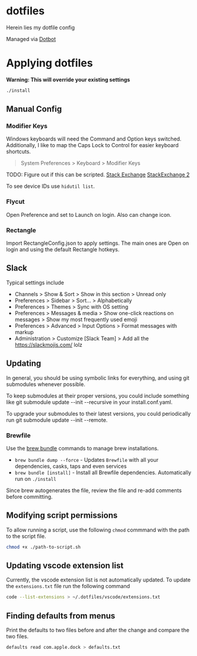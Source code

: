 # dotfiles

Herein lies my dotfile config

Managed via [Dotbot](https://github.com/anishathalye/dotbot/)

# Applying dotfiles

**Warning: This will override your existing settings**

```bash
./install
```

## Manual Config

### Modifier Keys

Windows keyboards will need the Command and Option keys switched.
Additionally, I like to map the Caps Lock to Control for easier keyboard shortcuts.

> System Preferences > Keyboard > Modifier Keys

TODO: Figure out if this can be scripted.
[Stack Exchange](https://apple.stackexchange.com/questions/13598/updating-modifier-key-mappings-through-defaults-command-tool)
[StackExchange 2](https://apple.stackexchange.com/questions/4813/changing-modifier-keys-from-the-command-line)

To see device IDs use `hidutil list`.

### Flycut

Open Preference and set to Launch on login. Also can change icon.

### Rectangle

Import RectangleConfig.json to apply settings. The main ones are Open on login and using the default Rectangle hotkeys.

## Slack

Typical settings include

- Channels > Show & Sort > Show in this section > Unread only
- Preferences > Sidebar > Sort... > Alphabetically
- Preferences > Themes > Sync with OS setting
- Preferences > Messages & media > Show one-click reactions on messages > Show my most frequently used emoji
- Preferences > Advanced > Input Options > Format messages with markup
- Administration > Customize [Slack Team] > Add all the https://slackmojis.com/ lolz

## Updating

In general, you should be using symbolic links for everything, and using git submodules whenever possible.

To keep submodules at their proper versions, you could include something like git submodule update --init --recursive in your install.conf.yaml.

To upgrade your submodules to their latest versions, you could periodically run git submodule update --init --remote.

### Brewfile

Use the [brew bundle](https://docs.brew.sh/Manpage#bundle-subcommand) commands to manage brew installations.

- `brew bundle dump --force` - Updates `Brewfile` with all your dependencies, casks, taps and even services
- `brew bundle [install]` - Install all Brewfile dependencies. Automatically run on `./install`

Since brew autogenerates the file, review the file and re-add comments before committing.

## Modifying script permissions

To allow running a script, use the following `chmod` commmand with the path to the script file.

```bash
chmod +x ./path-to-script.sh
```

## Updating vscode extension list

Currently, the vscode extension list is not automatically updated. To update the `extensions.txt` file run the following command

```bash
code --list-extensions > ~/.dotfiles/vscode/extensions.txt
```

## Finding defaults from menus

Print the defaults to two files before and after the change and compare the two files.

```bash
defaults read com.apple.dock > defaults.txt
```
